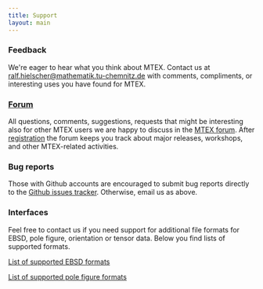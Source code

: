 ```yaml
---
title: Support
layout: main
---
```


### Feedback ###

We're eager to hear what you think about MTEX. Contact us at
[ralf.hielscher@mathematik.tu-chemnitz.de](mailto:ralf.hielscher@mathematik.tu-chemnitz.de)
with comments, compliments, or interesting uses you have found for MTEX.

### [Forum](https://groups.google.com/forum/#!forum/mtexmail) ###

All questions, comments, suggestions, requests that might be interesting also
for other MTEX users we are happy to discuss in the
[MTEX forum](https://groups.google.com/forum/#!forum/mtexmail). After
[registration](https://groups.google.com/forum/#!forum/mtexmail/join) the
forum keeps you track about major releases, workshops, and other MTEX-related
activities.

### Bug reports ###

Those with Github accounts are encouraged to submit bug reports directly to
the
[Github issues tracker](https://github.com/mtex-toolbox/mtex/issues). Otherwise,
email us as above.

### Interfaces ###

Feel free to contact us if you need support for additional file formats for
EBSD, pole figure, orientation or tensor data. Below you find lists of
supported formats.

[List of supported EBSD formats](EBSDInterfaces.html)

[List of supported pole figure formats](PoleFigureInterfaces.html)

